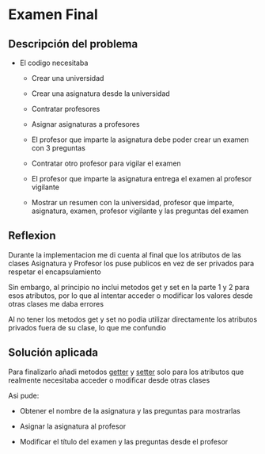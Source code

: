 # Examen Final 

## Descripción del problema

- El codigo necesitaba

    - Crear una universidad

    - Crear una asignatura desde la universidad

    - Contratar profesores

    - Asignar asignaturas a profesores

    - El profesor que imparte la asignatura debe poder crear un examen con 3 preguntas

    - Contratar otro profesor para vigilar el examen

    - El profesor que imparte la asignatura entrega el examen al profesor vigilante

    - Mostrar un resumen con la universidad, profesor que imparte, asignatura, examen, profesor vigilante y las preguntas del examen

## Reflexion

Durante la implementacion me di cuenta al final que los atributos de las clases Asignatura y Profesor los puse publicos en vez de ser privados para respetar el encapsulamiento

Sin embargo, al principio no inclui metodos get y set en la parte 1 y 2 para esos atributos, por lo que al intentar acceder o modificar los valores desde otras clases me daba errores

Al no tener los metodos get y set no podia utilizar directamente los atributos privados fuera de su clase, lo que me confundio

## Solución aplicada

Para finalizarlo añadi metodos [getter](https://github.com/Bienvee3/24-25-PRG2-fork-bienve/blob/3f4a896d808f31775c68c8a0019602098af007aa/entregas/src/doaltoBienvenido/Profesor.java#L16) y [setter](https://github.com/Bienvee3/24-25-PRG2-fork-bienve/blob/3f4a896d808f31775c68c8a0019602098af007aa/entregas/src/doaltoBienvenido/Profesor.java#L20) solo para los atributos que realmente necesitaba acceder o modificar desde otras clases

Asi pude:

- Obtener el nombre de la asignatura y las preguntas para mostrarlas

- Asignar la asignatura al profesor

- Modificar el título del examen y las preguntas desde el profesor

